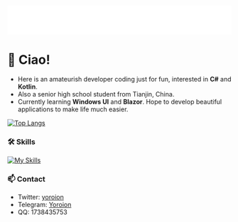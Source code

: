 <p align="center">
<img src="/header.svg" align="center" />
</p>

# 🎉 Ciao!
- Here is an amateurish developer coding just for fun, interested in **C#** and **Kotlin**. 
- Also a senior high school student from Tianjin, China.
- Currently learning **Windows UI** and **Blazor**. Hope to develop beautiful applications to make life much easier.

[![Top Langs](https://github-readme-stats.vercel.app/api/top-langs/?username=Yoroion&theme=radical&layout=compact)](https://github.com/anuraghazra/github-readme-stats)

### 🛠️ Skills

[![My Skills](https://skillicons.dev/icons?i=cs,dotnet,kotlin,visualstudio,vscode,svelte)](https://skillicons.dev)

### 📫 Contact
- Twitter: [yoroion](https://twitter.com/yoroion)
- Telegram: [Yoroion](https://t.me/Yoroion)
- QQ: 1738435753
